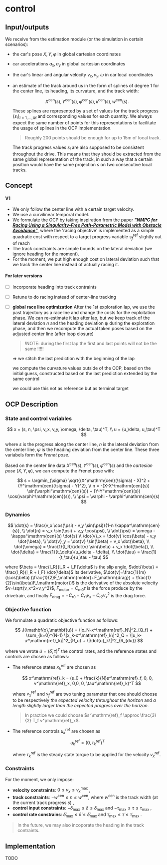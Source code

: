 # control

## Input/outputs

We receive from the estimation module (or the simulation in certain scenarios):

- the car's pose $X,Y,\varphi$ in global cartesian coordinates
- car accelerations $a_x,a_y$ in global cartesian coordinates
- the car's linear and angular velocity $v_x,v_y,\omega$ in car local
  coordinates
- an estimate of the track around us in the form of splines of degree 1 for the
  center line, its heading, its curvature, and the track width:

  $$
  X^\mathrm{cen}(s),Y^\mathrm{cen}(s),\varphi^\mathrm{cen}(s),\kappa^\mathrm{cen}(s),w^\mathrm{cen}(s)\,.
  $$

  These splines are represented by a set of values for the track progress
  $\{s_i\}_{i=1,\dots,M}$ and corresponding values for each quantity. We always
  expect the same number of points for this representations to facilitate the
  usage of splines in the OCP implementation.

  > Roughly 200 points should be enough for up to 15m of local track.

  The track progress values $s_i$ are also supposed to be consistent throughout
  the drive. This means that they should be extracted from the same global
  representation of the track, in such a way that a certain position would have
  the same projection $s$ on two consecutive local tracks.

## Concept

#### V1

- We only follow the center line with a certain target velocity.
- We use a curvilinear temporal model.
- We formulate the OCP by taking inspiration from the paper [**_"NMPC for
  Racing Using a Singularity-Free Path-Parametric Model with Obstacle
  Avoidance"_**](https://www.sciencedirect.com/science/article/pii/S2405896320317845),
  where the 'racing objective' is implemented as a simple quadratic cost with
  respect to a target progress variable $s^\mathrm{ref}_f$ slightly out of reach
- The track constraints are simple bounds on the lateral deviation (we ignore
  heading for the moment).
- For the moment, we put high enough cost on lateral deviation such that we
  track the center line instead of actually racing it.

#### For later versions

- [ ] Incorporate heading into track contraints
- [ ] Retune to do racing instead of center-line tracking
- [ ] **global race line optimization**
      After the 1st exploration lap, we use the past trajectory as a raceline and change the costs for the exploitation phase. We can re-estimate it lap after lap, but
      we keep track of the lateral deviation $n$ and the heading deviation $\psi$ during the exploration phase, and then we recompute the actual taken poses based on the adjusted center line (after loop closure)

  > !NOTE: during the first lap the first and last points will not be the same !!!!!

  ⇒ we stitch the last prediction with the beginning of the lap

  we compute the curvature values outside of the OCP, based on the initial guess, constructed based on the last prediction extended by the same control

  we could use this not as reference but as terminal target

## OCP Description

### State and control variables

$$
x = (s, n, \psi, v_x, v_y, \omega, \delta, \tau)^T, \\
u = (u_\delta, u_\tau)^T
$$

where $s$ is the progress along the center line, $n$ is the lateral deviation from the center line, $\psi$ is the heading deviation from the center line.
These three variabels form the _Frenet pose_.

Based on the center line data $X^\mathrm{cen}(s), Y^\mathrm{cen}(s), \varphi^\mathrm{cen}(s)$ and the _cartesian pose_ $(X, Y, \varphi)$, we can compute the
Frenet pose with:

$$
s = \argmin_{\sigma} \sqrt{(X^\mathrm{cen}(\sigma) - X)^2 + (Y^\mathrm{cen}(\sigma) - Y)^2}, \\
n = -(X-X^\mathrm{cen}(s)) \sin(\varphi^\mathrm{cen}(s)) + (Y-Y^\mathrm{cen}(s)) \cos(\varphi^\mathrm{cen}(s)), \\
\psi = \varphi - \varphi^\mathrm{cen}(s)
$$

### Dynamics

$$
\dot{s} = \frac{v_x \cos(\psi) - v_y \sin(\psi)}{1-n \kappa^\mathrm{cen}(s)}, \\
\dot{n} = v_x \sin(\psi) + v_y \cos(\psi), \\
\dot{\psi} = \omega - \kappa^\mathrm{cen}(s) \dot{s} \\
\dot{v}_x = \dot{v} \cos(\beta) - v_y \dot{\beta}, \\
\dot{v}_y = \dot{v} \sin(\beta) + v_x \dot{\beta}, \\
\dot{\omega} = \frac{1}{l_R}(\dot{v} \sin(\beta) + v_x \dot{\beta}), \\
\dot{\delta} = \frac{1}{t_\delta}(u_\delta - \delta), \\
\dot{\tau} = \frac{1}{t_\tau}(u_\tau - \tau)
$$

where $\beta = \frac{l_R}{l_R + l_F}\delta$ is the slip angle, $\dot{\beta} = \frac{l_R}{l_R + l_F} \dot{\delta}$ its derivative,
$\dot{v}=\frac{1}{m}(\cos(\beta) (\frac{1}{2}F_\mathrm{motor}+F_\mathrm{drag}) + \frac{1}{2}\sin(\beta)F_\mathrm{motor})$ is the
derivative of the absolute velocity $v=\sqrt{v_x^2+v_y^2}$, $F_\mathrm{motor}=C_\mathrm{m0}\tau$ is the force produce by the drivetrain,
and finally $F_\mathrm{drag}=-C_\mathrm{r0} - C_\mathrm{r1} v_x - C_\mathrm{r2} v_x^2$ is the drag force.

### Objective function

We formulate a quadratic objective function as follows:

$$
J(\mathbf{x},\mathbf{u}) = \|x_N-x^\mathrm{ref}_N\|^2_{Q_f} + \sum_{k=0}^{N-1} \|x_k-x^\mathrm{ref}_k\|^2_Q + \|u_k-u^\mathrm{ref}_k\|^2_{R_u} + \|\dot{u}_k\|^2_{R_{du}}
$$

where we wrote $\dot{u}=(\dot{\delta}, \dot{\tau})^T$ the control rates, and the reference states and controls are chosen as follows:

- The reference states $x^\mathrm{ref}_k$ are chosen as

  $$
  x^\mathrm{ref}_k = (s_0 + \frac{k}{N}s^\mathrm{ref}_f, 0, 0, v^\mathrm{ref}_x, 0,0, 0, \tau^\mathrm{ref}_k)^T
  $$

  where $v^\mathrm{ref}_x$ and $s^\mathrm{ref}_f$ are two tuning parameter that
  one should choose to be respectively _the expected velocity throughout the
  horizon_ and _a length slightly larger than the expected progress over the
  horizon_.

  > In practice we could choose $s^\mathrm{ref}_f \approx \frac{3}{2} T_f
  > v^\mathrm{ref}_x$.

- The reference controls $u^\mathrm{ref}_k$ are chosen as

  $$
  u^\mathrm{ref}_k = (0, \tau^\mathrm{ref}_k)^T
  $$

  where $\tau^\mathrm{ref}_k$ is the steady state torque to be applied for the
  velocity $v^\mathrm{ref}_x$.

### Constraints

For the moment, we only impose:

- **velocity constraints**: $0 \leq v_x \leq v^\mathrm{max}_x$ ,
- **track constraints**: $-w^{\mathrm{cen}} \leq n \leq w^{\mathrm{cen}}$, where $w^{\mathrm{cen}}$ is the track width (at the current track progress $s$) ,
- **control input constraints**: $-\delta_\mathrm{max} \leq \delta \leq \delta_\mathrm{max}$ and $-\tau_\mathrm{max} \leq \tau \leq \tau_\mathrm{max}$ ,
- **control rate constrains**: $\dot{\delta}_\mathrm{max} \leq \dot{\delta} \leq \dot{\delta}_\mathrm{max}$ and $\dot{\tau}_\mathrm{max} \leq \dot{\tau} \leq \dot{\tau}_\mathrm{max}$ .

> In the future, we may also incoporate the heading in the track contraints.

## Implementation

TODO
